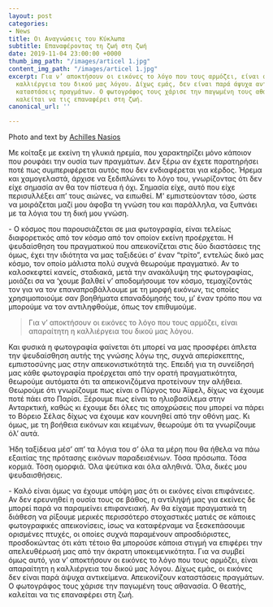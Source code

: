 ```yaml
---
layout: post
categories:
- News
title: Οι Αναγνώσεις του Κύκλωπα
subtitle: Επαναφέροντας τη ζωή στη ζωή
date: 2019-11-04 23:00:00 +0000
thumb_img_path: "/images/articel 1.jpg"
content_img_path: "/images/articel 1.jpg"
excerpt: Για ν’ αποκτήσουν οι εικόνες το λόγο που τους αρμόζει, είναι απαραίτητη η
  καλλιέργεια του δικού μας λόγου. Δίχως εμάς, δεν είναι παρά άψυχα αντικείμενα. Απεικονίζουν
  καταστάσεις πραγμάτων. Ο φωτογράφος τους χάρισε την παγωμένη τους αθανασία. Ο θεατής,
  καλείται να τις επαναφέρει στη ζωή.
canonical_url: ''

---
```

Photo and text by [Achilles Nasios](https://anikon.org/)

Με κοίταξε με εκείνη τη γλυκιά ηρεμία, που χαρακτηρίζει μόνο κάποιον που ρουφάει την ουσία των πραγμάτων. Δεν ξέρω αν έχετε παρατηρήσει ποτέ πως συμπεριφέρεται αυτός που δεν ενδιαφέρεται για κέρδος. Ήρεμα και χαμογελαστά, άρχισε να ξεδιπλώνει το λόγο του, γνωρίζοντας ότι δεν είχε σημασία αν θα τον πίστευα ή όχι. Σημασία είχε, αυτό που είχε περισυλλέξει απ’ τους αιώνες, να ειπωθεί. Μ' εμπιστεύονταν τόσο, ώστε να μοιράζεται μαζί μου άφοβα τη γνώση του και παράλληλα, να ξυπνάει με τα λόγια του τη δική μου γνώση.

\- Ο κόσμος που παρουσιάζεται σε μια φωτογραφία, είναι τελείως διαφορετικός από τον κόσμο από τον οποίον εκείνη προέρχεται. Η ψευδαίσθηση του πραγματικού που απεικονίζεται στις δύο διαστάσεις της όμως, έχει την ιδιότητα να μας ταξιδεύει σ’ έναν “τρίτο”, εντελώς δικό μας κόσμο, τον οποίο μάλιστα πολύ συχνά θεωρούμε πραγματικό. Αν το καλοσκεφτεί κανείς, σταδιακά, μετά την ανακάλυψη της φωτογραφίας, μοιάζει σα να ‘χουμε βαλθεί ν’ αποδομήσουμε τον κόσμο, τεμαχίζοντάς τον για να τον επαναπροβάλλουμε με τη μορφή εικόνων, τις οποίες χρησιμοποιούμε σαν βοηθήματα επαναδόμησής του, μ’ έναν τρόπο που να μπορούμε να τον αντιληφθούμε, όπως τον επιθυμούμε.

> Για ν’ αποκτήσουν οι εικόνες το λόγο που τους αρμόζει, είναι απαραίτητη η καλλιέργεια του δικού μας λόγου.

Και φυσικά η φωτογραφία φαίνεται ότι μπορεί να μας προσφέρει άπλετα την ψευδαίσθηση αυτής της γνώσης λόγω της, συχνά απερίσκεπτης, εμπιστοσύνης μας στην απεικονιστικότητά της. Επειδή για τη συνείδησή μας κάθε φωτογραφία προέρχεται από την ορατή πραγματικότητα, θεωρούμε αυτόματα ότι τα απεικονιζόμενα προτείνουν την αλήθεια. Θεωρούμε ότι γνωρίζουμε πως είναι ο Πύργος του Άϊφελ, δίχως να έχουμε ποτέ πάει στο Παρίσι. Ξέρουμε πως είναι το ηλιοβασίλεμα στην Ανταρκτική, καθώς κι έχουμε δει όλες τις αποχρώσεις που μπορεί να πάρει το Βόρειο Σέλας δίχως να έχουμε καν κουνηθεί από την οθόνη μας. Κι όμως, με τη βοήθεια εικόνων και κειμένων, θεωρούμε ότι τα γνωρίζουμε όλ’ αυτά.

Ήδη ταξίδευα μέσ’ απ’ τα λόγια του σ’ όλα τα μέρη που θα ήθελα να πάω εξαιτίας της πρότασης εικόνων παραδεισένιων. Τόσα πρόσωπα. Τόσα κορμιά. Τόση ομορφιά. Όλα ψεύτικα και όλα αληθινά. Όλα, δικές μου ψευδαισθήσεις.

\- Καλό είναι όμως να έχουμε υπόψη μας ότι οι εικόνες είναι επιφάνειες. Αν δεν ερευνηθεί η ουσία τους σε βάθος, η αντίληψή μας για εκείνες δε μπορεί παρά να παραμείνει επιφανειακή. Αν θα είχαμε πραγματικά τη διάθεση να ρίξουμε μερικές περισσότερο στοχαστικές ματιές σε κάποιες φωτογραφικές απεικονίσεις, ίσως να καταφέρναμε να ξεσκεπάσουμε ορισμένες πτυχές, οι οποίες συχνά παραμένουν απροσδιόριστες, προσδοκώντας ότι κάτι τέτοιο θα μπορούσε κάποια στιγμή να επιφέρει την απελευθέρωσή μας από την άκρατη υποκειμενικότητα. Για να συμβεί όμως αυτό, για ν’ αποκτήσουν οι εικόνες το λόγο που τους αρμόζει, είναι απαραίτητη η καλλιέργεια του δικού μας λόγου. Δίχως εμάς, οι εικόνες δεν είναι παρά άψυχα αντικείμενα. Απεικονίζουν καταστάσεις πραγμάτων. Ο φωτογράφος τους χάρισε την παγωμένη τους αθανασία. Ο θεατής, καλείται να τις επαναφέρει στη ζωή.